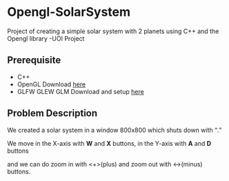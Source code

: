 # Opengl-SolarSystem
Project of creating a simple solar system with 2 planets using C++ and the Opengl library -UOI Project

## Prerequisite
- C++ 
- OpenGL Download [here](https://opengl.org/)
- GLFW GLEW GLM Download and setup [here](https://www.wikihow.com/Set-Up-OpenGL-GLFW-GLEW-GLM-on-a-Project-with-Visual-Studio)

## Problem Description

We created a solar system in a window 800x800 which shuts down with <Q>.
  
We move in the X-axis with **W** and **X** buttons, in the Y-axis with **A** and **D** buttons
  
and we can do zoom in with <+>(plus) and zoom out with <->(minus) buttons.
